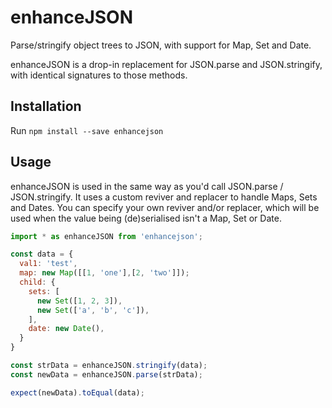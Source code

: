 # enhanceJSON
Parse/stringify object trees to JSON, with support for Map, Set and Date.

enhanceJSON is a drop-in replacement for JSON.parse and JSON.stringify, with identical signatures to those methods.

## Installation
Run `npm install --save enhancejson`

## Usage
enhanceJSON is used in the same way as you'd call JSON.parse / JSON.stringify. It uses a custom reviver and replacer to handle Maps, Sets and Dates. You can specify your own reviver and/or replacer, which will be used when the value being (de)serialised isn't a Map, Set or Date.

```javascript
import * as enhanceJSON from 'enhancejson';

const data = {
  val1: 'test',
  map: new Map([[1, 'one'],[2, 'two']]);
  child: {
    sets: [
      new Set([1, 2, 3]),
      new Set(['a', 'b', 'c']),
    ],
    date: new Date(),
  }
}

const strData = enhanceJSON.stringify(data);
const newData = enhanceJSON.parse(strData);

expect(newData).toEqual(data);
```
